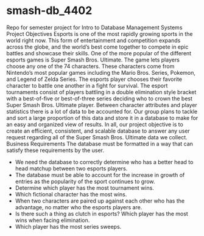 # smash-db_4402
Repo for semester project for Intro to Database Management Systems
Project Objectives
Esports is one of the most rapidly growing sports in the world right now. This form of 
entertainment and competition expands across the globe, and the world’s best come together to 
compete in epic battles and showcase their skills. One of the more popular of the different 
esports games is Super Smash Bros. Ultimate. The game lets players choose any one of the 74 
characters. These characters come from Nintendo’s most popular games including the Mario 
Bros. Series, Pokemon, and Legend of Zelda Series. The esports player chooses their favorite 
character to battle one another in a fight for survival. The esport tournaments consist of players 
battling in a double elimination style bracket with a best-of-five or best-of-three series deciding 
who to crown the best Super Smash Bros. Ultimate player.  Between character attributes and 
player statistics there is a lot of data to be accounted for. Our group plans to tackle and sort a 
large proportion of this data and store it in a database to make for an easy and organized view of 
results. In all, our project objective is to create an efficient, consistent, and scalable database to 
answer any user request regarding all of the Super Smash Bros. Ultimate data we collect.
Business Requirements
The database must be formatted in a way that can satisfy these requirements by the user.
* We need the database to correctly determine who has a better head to head matchup between two esports players.
* The database must be able to account for the increase in growth of entries as the popularity of the sport continues to grow.
* Determine which player has the most  tournament wins.
* Which fictional character has the most wins.
* When two characters are paired up against each other who has the advantage, no matter who the esports players are.
* Is there such a thing as clutch in esports? Which player has the most wins when facing elimination.
* Which player has the most series sweeps.
